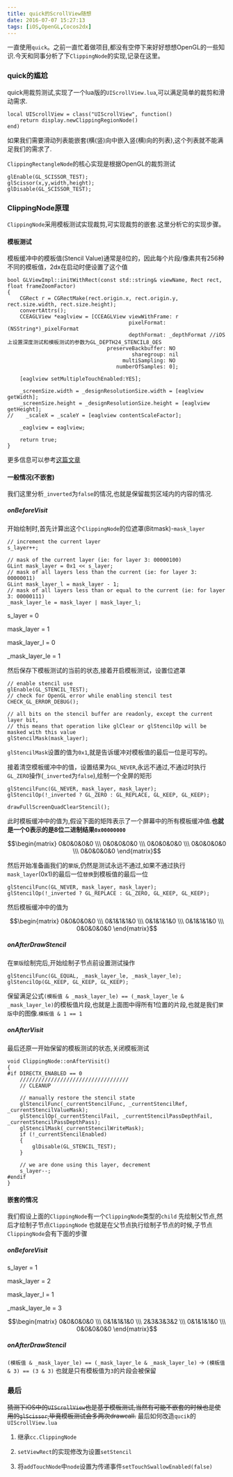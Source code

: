 ```yaml
---
title: quick的ScrollView随想
date: 2016-07-07 15:27:13
tags: [iOS,OpenGL,Cocos2dx]
---
```


一直使用`quick`。之前一直忙着做项目,都没有空停下来好好想想OpenGL的一些知识.今天和同事分析了下`ClippingNode`的实现,记录在这里。

### quick的尴尬

quick用裁剪测试,实现了一个lua版的`UIScrollView.lua`,可以满足简单的裁剪和滑动需求.

~~~
local UIScrollView = class("UIScrollView", function()
	return display.newClippingRegionNode()
end)
~~~

如果我们需要滑动列表能嵌套(横(竖)向中嵌入竖(横)向的列表),这个列表就不能满足我们的需求了.

`ClippingRectangleNode`的核心实现是根据OpenGL的裁剪测试

~~~
glEnable(GL_SCISSOR_TEST);
glScissor(x,y,width,height);
glDisable(GL_SCISSOR_TEST);
~~~

### ClippingNode原理

`ClippingNode`采用模板测试实现裁剪,可实现裁剪的嵌套.这里分析它的实现步骤。
<!-- more -->
#### 模板测试

模板缓冲中的模板值(Stencil Value)通常是8位的，因此每个片段/像素共有256种不同的模板值，2dx在启动时便设置了这个值

~~~
bool GLViewImpl::initWithRect(const std::string& viewName, Rect rect, float frameZoomFactor)
{
    CGRect r = CGRectMake(rect.origin.x, rect.origin.y, rect.size.width, rect.size.height);
    convertAttrs();
    CCEAGLView *eaglview = [CCEAGLView viewWithFrame: r
                                       pixelFormat: (NSString*)_pixelFormat
                                       depthFormat: _depthFormat //iOS上设置深度测试和模板测试的参数为GL_DEPTH24_STENCIL8_OES
                                preserveBackbuffer: NO
                                        sharegroup: nil
                                     multiSampling: NO
                                   numberOfSamples: 0];

    [eaglview setMultipleTouchEnabled:YES];

    _screenSize.width = _designResolutionSize.width = [eaglview getWidth];
    _screenSize.height = _designResolutionSize.height = [eaglview getHeight];
//    _scaleX = _scaleY = [eaglview contentScaleFactor];

    _eaglview = eaglview;

    return true;
}
~~~

更多信息可以参考[这篇文章](http://learnOpenGL-cn.readthedocs.io/zh/latest/04%20Advanced%20OpenGL/02%20Stencil%20testing/)

#### 一般情况(不嵌套)

我们这里分析`_inverted`为`false`的情况,也就是保留裁剪区域内的内容的情况.

##### onBeforeVisit

开始绘制时,首先计算出这个`ClippingNode`的位遮罩(Bitmask)-`mask_layer`

~~~
// increment the current layer
s_layer++;

// mask of the current layer (ie: for layer 3: 00000100)
GLint mask_layer = 0x1 << s_layer;
// mask of all layers less than the current (ie: for layer 3: 00000011)
GLint mask_layer_l = mask_layer - 1;
// mask of all layers less than or equal to the current (ie: for layer 3: 00000111)
_mask_layer_le = mask_layer | mask_layer_l;
~~~

s_layer = 0

mask_layer = 1

mask_layer_l = 0

_mask_layer_le = 1

然后保存下模板测试的当前的状态,接着开启模板测试，设置位遮罩

~~~
// enable stencil use
glEnable(GL_STENCIL_TEST);
// check for OpenGL error while enabling stencil test
CHECK_GL_ERROR_DEBUG();

// all bits on the stencil buffer are readonly, except the current layer bit,
// this means that operation like glClear or glStencilOp will be masked with this value
glStencilMask(mask_layer);
~~~

`glStencilMask`设置的值为`0x1`,就是告诉缓冲对模板值的最后一位是可写的。

接着清空模板缓冲中的值，设置结果为`GL_NEVER`,永远不通过,不通过时执行`GL_ZERO`操作(`_inverted`为`false`),绘制一个全屏的矩形

~~~
glStencilFunc(GL_NEVER, mask_layer, mask_layer);
glStencilOp(!_inverted ? GL_ZERO : GL_REPLACE, GL_KEEP, GL_KEEP);

drawFullScreenQuadClearStencil();
~~~

此时模板缓冲中的值为,假设下面的矩阵表示了一个屏幕中的所有模板缓冲值.**也就是一个0表示的是8位二进制结果`0x00000000`**

$$\begin{matrix} 0&0&0&0&0 \\\ 0&0&0&0&0 \\\ 0&0&0&0&0 \\\ 0&0&0&0&0 \\\ 0&0&0&0&0  \end{matrix}$$

然后开始准备画我们的`蒙版`,仍然是测试永远不通过,如果不通过执行`mask_layer`(0x1)的最后一位`替换`到模板值的最后一位

~~~
glStencilFunc(GL_NEVER, mask_layer, mask_layer);
glStencilOp(!_inverted ? GL_REPLACE : GL_ZERO, GL_KEEP, GL_KEEP);
~~~

然后模板缓冲中的值为

$$\begin{matrix} 0&0&0&0&0 \\\ 0&1&1&1&0 \\\ 0&1&1&1&0 \\\ 0&1&1&1&0 \\\ 0&0&0&0&0  \end{matrix}$$


##### onAfterDrawStencil

在`蒙版`绘制完后,开始绘制子节点前设置测试操作

~~~
glStencilFunc(GL_EQUAL, _mask_layer_le, _mask_layer_le);
glStencilOp(GL_KEEP, GL_KEEP, GL_KEEP);
~~~

保留满足公式`(模板值 & _mask_layer_le) == (_mask_layer_le & _mask_layer_le)`的模板值片段,也就是上面图中得所有1位置的片段,也就是我们`蒙版`中的图像.`模板值 & 1 == 1`

##### onAfterVisit

最后还原一开始保留的模板测试的状态,关闭模板测试
~~~
void ClippingNode::onAfterVisit()
{
#if DIRECTX_ENABLED == 0
    ///////////////////////////////////
    // CLEANUP

    // manually restore the stencil state
    glStencilFunc(_currentStencilFunc, _currentStencilRef, _currentStencilValueMask);
    glStencilOp(_currentStencilFail, _currentStencilPassDepthFail, _currentStencilPassDepthPass);
    glStencilMask(_currentStencilWriteMask);
    if (!_currentStencilEnabled)
    {
        glDisable(GL_STENCIL_TEST);
    }

    // we are done using this layer, decrement
    s_layer--;
#endif
}
~~~

#### 嵌套的情况
我们假设上面的`ClippingNode`有一个`ClippingNode`类型的`child`
先绘制父节点,然后才绘制子节点`ClippingNode`
也就是在父节点执行绘制子节点的时候,子节点`ClippingNode`会有下面的步骤

##### onBeforeVisit

s_layer = 1

mask_layer = 2

mask_layer_l = 1

_mask_layer_le = 3


$$\begin{matrix} 0&0&0&0&0 \\\ 0&1&1&1&0 \\\ 2&3&3&3&2 \\\ 0&1&1&1&0 \\\ 0&0&0&0&0  \end{matrix}$$

##### onAfterDrawStencil

`(模板值 & _mask_layer_le) == (_mask_layer_le & _mask_layer_le)` $\to$ `(模板值 & 3) == (3 & 3)`
也就是只有模板值为`3`的片段会被保留

### 最后

~~猜测下iOS中的`UIScrollView`也是基于模板测试,当然有可能不嵌套的时候也是使用的`glScissor`,毕竟模板测试会多两次drawcall.~~
最后如何改造`qucik`的`UIScrollView.lua`

1. 继承`cc.ClippingNode`

2. `setViewRect`的实现修改为设置`setStencil`

3. 将`addTouchNode`中`node`设置为传递事件`setTouchSwallowEnabled(false)`
